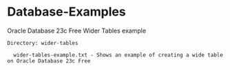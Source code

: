 # Database-Examples

Oracle Database 23c Free Wider Tables example

```
Directory: wider-tables

  wider-tables-example.txt - Shows an example of creating a wide table on Oracle Database 23c Free
```
